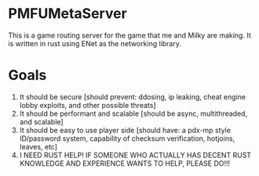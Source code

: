 # PMFUMetaServer
This is a game routing server for the game that me and Milky are making. It is written in rust using ENet as the networking library.

# Goals
 1. It should be secure [should prevent: ddosing, ip leaking, cheat engine lobby exploits, and other possible threats] 
 2. It should be performant and scalable [should be async, multithreaded, and scalable] 
 3. It should be easy to use player side [should have: a pdx-mp style ID/password system, capability of checksum verification, hotjoins, leaves, etc]
 4. I NEED RUST HELP! IF SOMEONE WHO ACTUALLY HAS DECENT RUST KNOWLEDGE AND EXPERIENCE WANTS TO HELP, PLEASE DO!!!
